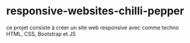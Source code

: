 # responsive-websites-chilli-pepper
ce projet consiste à créer un site web responsive avec comme techno HTML, CSS, Bootstrap et JS
